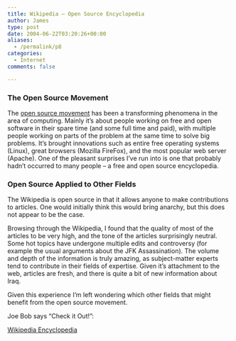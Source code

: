 ```yaml
---
title: Wikipedia – Open Source Encyclopedia
author: James
type: post
date: 2004-06-22T03:20:26+00:00
aliases:
  - /permalink/p8
categories:
  - Internet
comments: false

---
```

### The Open Source Movement ###

The [open source movement](http://en.wikipedia.org/wiki/Open_source) has been a transforming phenomena in the area of computing. Mainly it&#8217;s about people working on free and open software in their spare time (and some full time and paid), with multiple people working on parts of the problem at the same time to solve big problems. It&#8217;s brought innovations such as entire free operating systems (Linux), great browsers (Mozilla FireFox), and the most popular web server (Apache). One of the pleasant surprises I&#8217;ve run into is one that probably hadn&#8217;t occurred to many people &#8211; a free and open source encyclopedia. 

### Open Source Applied to Other Fields ###

The Wikipedia is open source in that it allows anyone to make contributions to articles. One would initially think this would bring anarchy, but this does not appear to be the case. 

Browsing through the Wikipedia, I found that the quality of most of the articles to be very high, and the tone of the articles surprisingly neutral. Some hot topics have undergone multiple edits and controversy (for example the usual arguments about the JFK Assassination). The volume and depth of the information is truly amazing, as subject-matter experts tend to contribute in their fields of expertise. Given it&#8217;s attachment to the web, articles are fresh, and there is quite a bit of new information about Iraq.

Given this experience I&#8217;m left wondering which other fields that might benefit from the open source movement.

Joe Bob says &#8220;Check it Out!&#8221;:

[Wikipedia Encyclopedia](http://en.wikipedia.org/wiki/Main_Page)